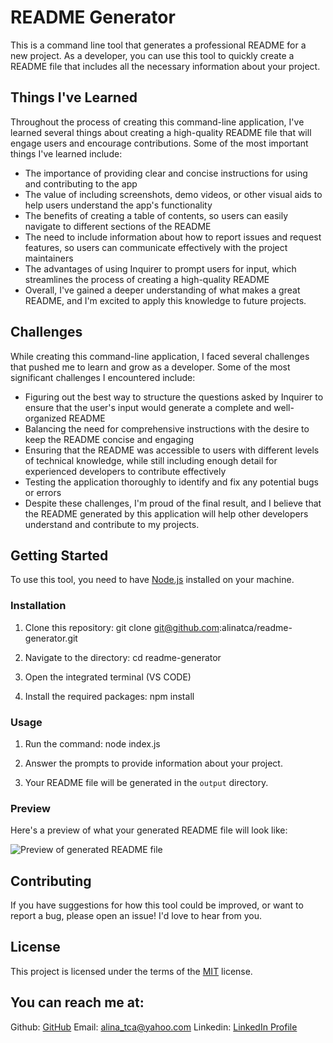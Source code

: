 # README Generator

This is a command line tool that generates a professional README for a new project. As a developer, you can use this tool to quickly create a README file that includes all the necessary information about your project.

## Things I've Learned
Throughout the process of creating this command-line application, I've learned several things about creating a high-quality README file that will engage users and encourage contributions. Some of the most important things I've learned include:

- The importance of providing clear and concise instructions for using and contributing to the app
- The value of including screenshots, demo videos, or other visual aids to help users understand the app's functionality
- The benefits of creating a table of contents, so users can easily navigate to different sections of the README
- The need to include information about how to report issues and request features, so users can communicate effectively with the project maintainers
- The advantages of using Inquirer to prompt users for input, which streamlines the process of creating a high-quality README
- Overall, I've gained a deeper understanding of what makes a great README, and I'm excited to apply this knowledge to future projects.

## Challenges
While creating this command-line application, I faced several challenges that pushed me to learn and grow as a developer. Some of the most significant challenges I encountered include:

- Figuring out the best way to structure the questions asked by Inquirer to ensure that the user's input would generate a complete and well-organized README
- Balancing the need for comprehensive instructions with the desire to keep the README concise and engaging
- Ensuring that the README was accessible to users with different levels of technical knowledge, while still including enough detail for experienced developers to contribute effectively
- Testing the application thoroughly to identify and fix any potential bugs or errors
- Despite these challenges, I'm proud of the final result, and I believe that the README generated by this application will help other developers understand and contribute to my projects.

## Getting Started

To use this tool, you need to have [Node.js](https://nodejs.org/en/) installed on your machine.

### Installation

1. Clone this repository: 
git clone git@github.com:alinatca/readme-generator.git

2. Navigate to the directory:
cd readme-generator

3. Open the integrated terminal (VS CODE)

4. Install the required packages:
npm install

### Usage

1. Run the command:
node index.js

2. Answer the prompts to provide information about your project.

3. Your README file will be generated in the `output` directory.

### Preview

Here's a preview of what your generated README file will look like:

![Preview of generated README file](./images/readme-generator.gif)

## Contributing

If you have suggestions for how this tool could be improved, or want to report a bug, please open an issue! I'd love to hear from you.

## License

This project is licensed under the terms of the [MIT](https://opensource.org/licenses/MIT) license.

## You can reach me at:

Github: [GitHub](https://github.com/alinatca)    Email: alina_tca@yahoo.com    Linkedin: [LinkedIn Profile](https://www.linkedin.com/in/alina-tudor-7a1047168/)
